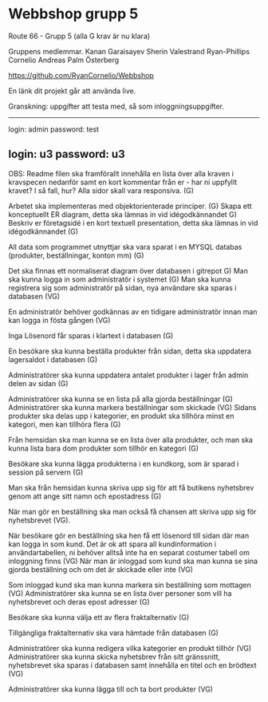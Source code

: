 # Webbshop grupp 5

Route 66 - Grupp 5 (alla G krav är nu klara)

Gruppens medlemmar.
Kanan Garaisayev
Sherin Valestrand
Ryan-Phillips Cornelio
Andreas Palm Österberg

https://github.com/RyanCornelio/Webbshop

En länk dit projekt går att använda live.

Granskning: uppgifter att testa med, så som inloggningsuppgifter.

---------------------------
login: admin
password: test

 
login: u3
password: u3
---------------------------

OBS: Readme filen ska framförallt innehålla en lista över alla kraven i kravspecen nedanför samt en kort kommentar från er - har ni uppfyllt kravet? I så fall, hur?
Alla sidor skall vara responsiva. (G)

Arbetet ska implementeras med objektorienterade principer. (G)
Skapa ett konceptuellt ER diagram, detta ska lämnas in vid idégodkännandet G)
Beskriv er företagsidé i en kort textuell presentation, detta ska lämnas in vid idégodkännandet (G)

All data som programmet utnyttjar ska vara sparat i en MYSQL databas (produkter, beställningar, konton mm) (G)

Det ska finnas ett normaliserat diagram över databasen i gitrepot G)
Man ska kunna logga in som administratör i systemet (G)
Man ska kunna registrera sig som administratör på sidan, nya användare ska sparas i databasen (VG) 

En administratör behöver godkännas av en tidigare administratör innan man kan logga in fösta gången (VG)

Inga Lösenord får sparas i klartext i databasen (G)

En besökare ska kunna beställa produkter från sidan, detta ska uppdatera lagersaldot i databasen (G)

Administratörer ska kunna uppdatera antalet produkter i lager från admin delen av sidan (G)

Administratörer ska kunna se en lista på alla gjorda beställningar (G)
Administratörer ska kunna markera beställningar som skickade (VG)
Sidans produkter ska delas upp i kategorier, en produkt ska tillhöra minst en kategori, men kan tillhöra flera (G)

Från hemsidan ska man kunna se en lista över alla produkter, och man ska kunna lista bara dom produkter som tillhör en kategori (G)

Besökare ska kunna lägga produkterna i en kundkorg, som är sparad i session på servern (G)

Man ska från hemsidan kunna skriva upp sig för att få butikens nyhetsbrev genom att ange sitt namn och epostadress (G)

När man gör en beställning ska man också få chansen att skriva upp sig för nyhetsbrevet (VG).

När besökare gör en beställning ska hen få ett lösenord till sidan där man kan logga in som kund. Det är ok att spara all kundinformation i användartabellen, ni behöver alltså inte ha en separat costumer tabell om inloggning finns (VG)
När man är inloggad som kund ska man kunna se sina gjorda beställning och om det är skickade eller inte (VG)

Som inloggad kund ska man kunna markera sin beställning som mottagen (VG)
Administratörer ska kunna se en lista över personer som vill ha nyhetsbrevet och deras epost adresser (G)

Besökare ska kunna välja ett av flera fraktalternativ (G)

Tillgängliga fraktalternativ ska vara hämtade från databasen (G)

Administratörer ska kunna redigera vilka kategorier en produkt tillhör (VG)
Administratörer ska kunna skicka nyhetsbrev från sitt gränssnitt, nyhetsbrevet ska sparas i databasen samt innehålla en titel och en brödtext (VG)

Administratörer ska kunna lägga till och ta bort produkter (VG)
